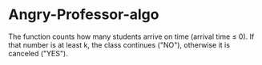# Angry-Professor-algo
The function counts how many students arrive on time (arrival time ≤ 0).
If that number is at least k, the class continues ("NO"), otherwise it is canceled ("YES").
